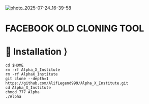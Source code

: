 ![photo_2025-07-24_16-39-58](https://github.com/user-attachments/assets/e0dde1ad-2d38-4288-9a76-1b54474682e8)

# FACEBOOK OLD CLONING TOOL 





# 📲 Installation ⟩
```
cd $HOME 
rm -rf Alpha_X_Institute
rm -rf AlphaX_Institute
git clone --depth=1 https://github.com/AlifLegend999/Alpha_X_Institute.git
cd Alpha_X_Institute
chmod 777 Alpha
./Alpha
```
